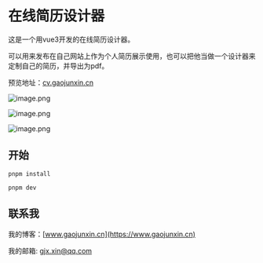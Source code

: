 # 在线简历设计器

这是一个用vue3开发的在线简历设计器。

可以用来发布在自己网站上作为个人简历展示使用，也可以把他当做一个设计器来定制自己的简历，并导出为pdf。

预览地址：[cv.gaojunxin.cn](http://cv.gaojunxin.cn)

![image.png](http://image.gaojunxin.cn/i/2024/04/10/661642529e6bc.png)


![image.png](http://image.gaojunxin.cn/i/2024/04/10/66164284d23d0.png)


![image.png](http://image.gaojunxin.cn/i/2024/04/10/661642ad5afd1.png)


## 开始

```
pnpm install

pnpm dev

```


## 联系我

我的博客：[www.gaojunxin.cn](https://www.gaojunxin.cn)

我的邮箱: gjx.xin@qq.com